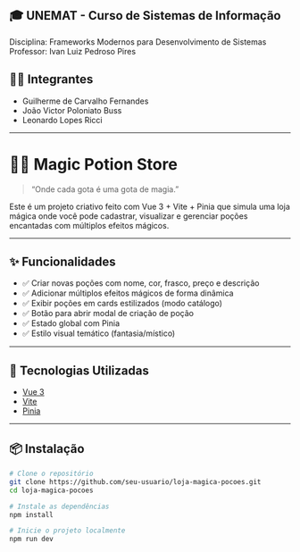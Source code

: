 ## 🎓 UNEMAT - Curso de Sistemas de Informação
Disciplina: Frameworks Modernos para Desenvolvimento de Sistemas  
Professor: Ivan Luiz Pedroso Pires

## 👨‍💻 Integrantes
- Guilherme de Carvalho Fernandes
- João Victor Poloniato Buss
- Leonardo Lopes Ricci

---

# 🧙‍♂ Magic Potion Store

> “Onde cada gota é uma gota de magia.”

Este é um projeto criativo feito com Vue 3 + Vite + Pinia que simula uma loja mágica onde você pode cadastrar, visualizar e gerenciar poções encantadas com múltiplos efeitos mágicos.


---

## ✨ Funcionalidades

- ✅ Criar novas poções com nome, cor, frasco, preço e descrição
- ✅ Adicionar múltiplos efeitos mágicos de forma dinâmica
- ✅ Exibir poções em cards estilizados (modo catálogo)
- ✅ Botão para abrir modal de criação de poção
- ✅ Estado global com Pinia
- ✅ Estilo visual temático (fantasia/místico)

---

## 🧱 Tecnologias Utilizadas

- [Vue 3](https://vuejs.org/)
- [Vite](https://vitejs.dev/)
- [Pinia](https://pinia.vuejs.org/)

---

## 📦 Instalação

```bash
# Clone o repositório
git clone https://github.com/seu-usuario/loja-magica-pocoes.git
cd loja-magica-pocoes

# Instale as dependências
npm install

# Inicie o projeto localmente
npm run dev
